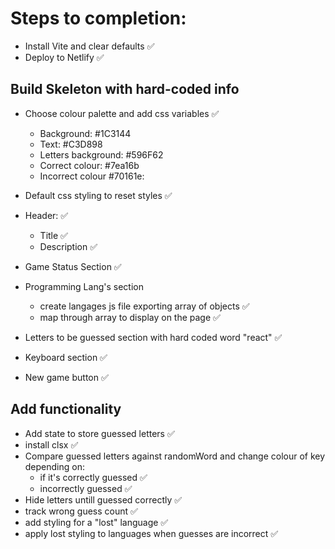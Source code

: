 # Steps to completion:

- Install Vite and clear defaults ✅
- Deploy to Netlify ✅

## Build Skeleton with hard-coded info

- Choose colour palette and add css variables ✅
  - Background: #1C3144
  - Text: #C3D898
  - Letters background: #596F62
  - Correct colour: #7ea16b
  - Incorrect colour #70161e:
- Default css styling to reset styles ✅

- Header: ✅
  - Title ✅
  - Description ✅
- Game Status Section ✅
- Programming Lang's section
  - create langages js file exporting array of objects ✅
  - map through array to display on the page ✅
- Letters to be guessed section with hard coded word "react" ✅
- Keyboard section ✅
- New game button ✅

## Add functionality

- Add state to store guessed letters ✅
- install clsx ✅
- Compare guessed letters against randomWord and change colour of key depending on:
  - if it's correctly guessed ✅
  - incorrectly guessed ✅
- Hide letters untill guessed correctly ✅
- track wrong guess count ✅
- add styling for a "lost" language ✅
- apply lost styling to languages when guesses are incorrect ✅
